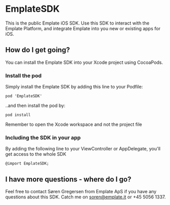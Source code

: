 # EmplateSDK

This is the public Emplate iOS SDK. Use this SDK to interact with the Emplate Platform, and integrate Emplate into you new or existing apps for iOS.

## How do I get going?
You can install the Emplate SDK into your Xcode project using CocoaPods.

### Install the pod
Simply install the Emplate SDK by adding this line to your Podfile:

`pod 'EmplateSDK'`

..and then install the pod by:

`pod install`

Remember to open the Xcode workspace and not the project file

### Including the SDK in your app
By adding the following line to your ViewController or AppDelegate, you'll get access to the whole SDK

`@import EmplateSDK;`

## I have more questions - where do I go?
Feel free to contact Søren Gregersen from Emplate ApS if you have any questions about this SDK. Catch me on soren@emplate.it or +45 5056 1337.
